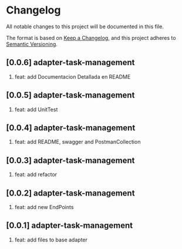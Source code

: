 # Changelog

All notable changes to this project will be documented in this file.

The format is based on [Keep a Changelog](https://keepachangelog.com/en/1.0.0/),
and this project adheres to [Semantic Versioning](https://semver.org/spec/v2.0.0.html).


## [0.0.6] adapter-task-management 
1. feat: add Documentacion Detallada en README
## [0.0.5] adapter-task-management 
1. feat: add UnitTest
## [0.0.4] adapter-task-management 
1. feat: add README, swagger and PostmanCollection
## [0.0.3] adapter-task-management 
1. feat: add refactor
## [0.0.2] adapter-task-management 
1. feat: add new EndPoints
## [0.0.1] adapter-task-management 
1. feat: add files to base adapter
